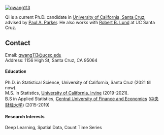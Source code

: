 [![qwang113](https://img.shields.io/badge/qwang113-github-blue?logo=github)](https://github.com/qwang113)

Qi is a current Ph.D. candidate in [University of California, Santa Cruz](https://www.ucsc.edu/), advised by [Paul A. Parker](https://www.paparkerstat.com/). He also works with [Robert B. Lund](https://engineering.ucsc.edu/voices/robert-lund-faculty/) at UC Santa Cruz.

## Contact
Email: qwang113@ucsc.edu\
Address: 1156 High St, Santa Cruz, CA 95064

#### Education
Ph.D. in Statistical Science, University of California, Santa Cruz (2021 till now).\
M.S. in Statistics, [University of California, Irvine](https://uci.edu/) (2019-2021). \
B.S in Applied Statistics, [Central University of Finance and Economics](https://en.cufe.edu.cn/) ([中央财经大学](https://www.cufe.edu.cn/)) (2015-2019)

#### Research Interests
Deep Learning, Spatial Data, Count Time Series

